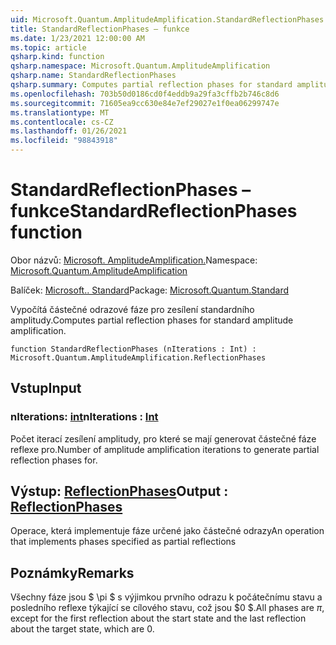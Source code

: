 ```yaml
---
uid: Microsoft.Quantum.AmplitudeAmplification.StandardReflectionPhases
title: StandardReflectionPhases – funkce
ms.date: 1/23/2021 12:00:00 AM
ms.topic: article
qsharp.kind: function
qsharp.namespace: Microsoft.Quantum.AmplitudeAmplification
qsharp.name: StandardReflectionPhases
qsharp.summary: Computes partial reflection phases for standard amplitude amplification.
ms.openlocfilehash: 703b50d0186cd0f4eddb9a29fa3cffb2b746c8d6
ms.sourcegitcommit: 71605ea9cc630e84e7ef29027e1f0ea06299747e
ms.translationtype: MT
ms.contentlocale: cs-CZ
ms.lasthandoff: 01/26/2021
ms.locfileid: "98843918"
---
```

# <a name="standardreflectionphases-function"></a><span data-ttu-id="f0ca5-102">StandardReflectionPhases – funkce</span><span class="sxs-lookup"><span data-stu-id="f0ca5-102">StandardReflectionPhases function</span></span>

<span data-ttu-id="f0ca5-103">Obor názvů: [Microsoft. AmplitudeAmplification.](xref:Microsoft.Quantum.AmplitudeAmplification)</span><span class="sxs-lookup"><span data-stu-id="f0ca5-103">Namespace: [Microsoft.Quantum.AmplitudeAmplification](xref:Microsoft.Quantum.AmplitudeAmplification)</span></span>

<span data-ttu-id="f0ca5-104">Balíček: [Microsoft.. Standard](https://nuget.org/packages/Microsoft.Quantum.Standard)</span><span class="sxs-lookup"><span data-stu-id="f0ca5-104">Package: [Microsoft.Quantum.Standard](https://nuget.org/packages/Microsoft.Quantum.Standard)</span></span>


<span data-ttu-id="f0ca5-105">Vypočítá částečné odrazové fáze pro zesílení standardního amplitudy.</span><span class="sxs-lookup"><span data-stu-id="f0ca5-105">Computes partial reflection phases for standard amplitude amplification.</span></span>

```qsharp
function StandardReflectionPhases (nIterations : Int) : Microsoft.Quantum.AmplitudeAmplification.ReflectionPhases
```


## <a name="input"></a><span data-ttu-id="f0ca5-106">Vstup</span><span class="sxs-lookup"><span data-stu-id="f0ca5-106">Input</span></span>

### <a name="niterations--int"></a><span data-ttu-id="f0ca5-107">nIterations: [int](xref:microsoft.quantum.lang-ref.int)</span><span class="sxs-lookup"><span data-stu-id="f0ca5-107">nIterations : [Int](xref:microsoft.quantum.lang-ref.int)</span></span>

<span data-ttu-id="f0ca5-108">Počet iterací zesílení amplitudy, pro které se mají generovat částečné fáze reflexe pro.</span><span class="sxs-lookup"><span data-stu-id="f0ca5-108">Number of amplitude amplification iterations to generate partial reflection phases for.</span></span>



## <a name="output--reflectionphases"></a><span data-ttu-id="f0ca5-109">Výstup: [ReflectionPhases](xref:Microsoft.Quantum.AmplitudeAmplification.ReflectionPhases)</span><span class="sxs-lookup"><span data-stu-id="f0ca5-109">Output : [ReflectionPhases](xref:Microsoft.Quantum.AmplitudeAmplification.ReflectionPhases)</span></span>

<span data-ttu-id="f0ca5-110">Operace, která implementuje fáze určené jako částečné odrazy</span><span class="sxs-lookup"><span data-stu-id="f0ca5-110">An operation that implements phases specified as partial reflections</span></span>

## <a name="remarks"></a><span data-ttu-id="f0ca5-111">Poznámky</span><span class="sxs-lookup"><span data-stu-id="f0ca5-111">Remarks</span></span>

<span data-ttu-id="f0ca5-112">Všechny fáze jsou $ \pi $ s výjimkou prvního odrazu k počátečnímu stavu a posledního reflexe týkající se cílového stavu, což jsou $0 $.</span><span class="sxs-lookup"><span data-stu-id="f0ca5-112">All phases are $\pi$, except for the first reflection about the start state and the last reflection about the target state, which are $0$.</span></span>